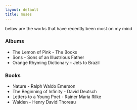 ```yaml
---
layout: default
title: muses
---
```


below are the works that have recently been most on my mind

### Albums

- The Lemon of Pink - The Books
- Sons - Sons of an Illustrious Father
- Orange Rhyming Dictionary - Jets to Brazil

### Books

- Nature - Ralph Waldo Emerson
- The Beginning of Infinity - David Deutsch
- Letters to a Young Poet - Rainer Maria Rilke
- Walden - Henry David Thoreau
